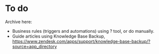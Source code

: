 # To do

Archive here: 
 - Business rules (triggers and automations) using ? tool, or do manually.
 - Guide articles using Knowledge Base Backup, https://www.zendesk.com/apps/support/knowledge-base-backup/?source=app_directory